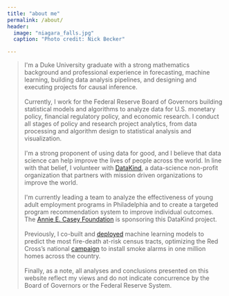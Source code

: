 ```yaml
---
title: "about me"
permalink: /about/
header:
  image: "niagara_falls.jpg"
  caption: "Photo credit: Nick Becker"

---
```


>I'm a Duke University graduate with a strong mathematics background and professional experience in forecasting, machine learning, building data analysis pipelines, and designing and executing projects for causal inference.<br><br>Currently, I work for the Federal Reserve Board of Governors building statistical models and algorithms to analyze data for U.S. monetary policy, financial regulatory policy, and economic research. I conduct all stages of policy and research project analytics, from data processing and algorithm design to statistical analysis and visualization.<br><br>I'm a strong proponent of using data for good, and I believe that data science can help improve the lives of people across the world. In line with that belief, I volunteer with [DataKind](http://www.datakind.org/), a data-science non-profit organization that partners with mission driven organizations to improve the world.<br><br>I'm currently leading a team to analyze the effectiveness of young adult employment programs in Philadelphia and to create a targeted program recommendation system to improve individual outcomes. The [Annie E. Casey Foundation](http://www.aecf.org/) is sponsoring this DataKind project.<br><br>Previously, I co-built and [deployed](http://home-fire-risk.github.io/smoke_alarm_map/) machine learning models to predict the most fire-death at-risk census tracts, optimizing the Red Cross’s national [campaign](http://www.redcross.org/get-help/prepare-for-emergencies/types-of-emergencies/fire/prevent-home-fire) to install smoke alarms in one million homes across the country.<br><br>Finally, as a note, all analyses and conclusions presented on this website reflect my views and do not indicate concurrence by the Board of Governors or the Federal Reserve System.



